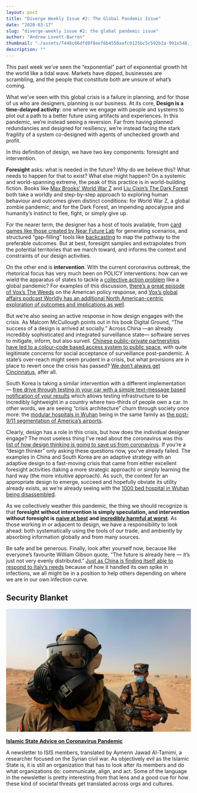 ```yaml
---
layout: post
title: "Diverge Weekly Issue #2: The Global Pandemic Issue"
date: "2020-03-17"
slug: "diverge-weekly issue #2: the global pandemic issue"
author: "Andrew Lovett-Barron"
thumbnail: "./assets/7448c66dfd8f8eef6b4550aafc0125bc5c592b2a-991x548.jpg"
description: ""
---
```


This past week we’ve seen the “exponential” part of exponential growth hit the world like a tidal wave. Markets have dipped, businesses are scrambling, and the people that constitute both are unsure of what’s coming.

What we’ve seen with this global crisis is a failure in planning, and for those of us who are designers, planning is our business. At its core, **Design is a time-delayed activity**: one where we engage with people and systems to plot out a path to a better future using artifacts and experiences. In this pandemic, we’re instead seeing a reversion. Far from having planned redundancies and designed for resiliency, we’re instead facing the stark fragility of a system co-designed with agents of unchecked growth and profit.

In this definition of design, we have two key components: foresight and intervention.

**Foresight** asks: what is needed in the future? Why do we believe this? What needs to happen for that to exist? What else might happen? On a systemic and world-spanning extreme, the peak of this practice is in world-building fiction. Books like [Max Brooks’ World War Z](https://amzn.to/2TR3O9Z) and [Liu Cixin’s The Dark Forest](https://amzn.to/33jAs79) both take a worldly and step-by-step approach to exploring human behaviour and outcomes given distinct conditions: for World War Z, a global zombie pandemic; and for the Dark Forest, an impending apocalypse and humanity’s instinct to flee, fight, or simply give up.

For the nearer term, the designer has a host of tools available, from [card games like those created by Near Future Lab](https://nearfuturelaboratory.myshopify.com/products/design-fiction-product-design-work-kit) for generating scenarios, and structured “gap-filling” tools like [backcasting](https://www.researchgate.net/publication/249060842_Backcasting_-_A_framework_for_for_strategic_planning) to map the pathway to the preferable outcomes. But at best, foresight samples and extrapolates from the potential territories that we march toward, and informs the context and constraints of our design activities.

On the other end is **intervention**. With the current coronavirus outbreak, the rhetorical focus has very much been on POLICY interventions: how can we wield the apparatus of states to tackle a [collective action problem](https://en.wikipedia.org/wiki/Collective_action_problem) like a global pandemic? For examples of this discussion, [there’s a great episode of Vox’s The Weeds](https://megaphone.link/VMP2383267901) on the American policy response, and [Vox’s global affairs podcast Worldly has an additional North American-centric exploration of outcomes and implications as well](https://megaphone.link/VMP2017093543).

But we’re also seeing an active response in how design engages with the crisis. As Malcom McCullough points out in his book Digital Ground, “The success of a design is arrived at socially.” Across China —an already incredibly sophisticated and integrated surveillance state— software serves to mitigate, inform, but also surveil. [Chinese public-private partnerships have led to a colour-code based access system to public space](https://www.nytimes.com/2020/03/01/business/china-coronavirus-surveillance.html), with quite legitimate concerns for social acceptance of surveillance post-pandemic. A state’s over-reach might seem prudent in a crisis, but what provisions are in place to revert once the crisis has passed? [We don’t always get Cincinnatus](https://en.wikipedia.org/wiki/Lucius_Quinctius_Cincinnatus), after all.

South Korea is taking a similar intervention with a different implementation — [free drive through testing in your car with a simple text-message based notification of your results](https://www.npr.org/sections/goatsandsoda/2020/03/13/815441078/south-koreas-drive-through-testing-for-coronavirus-is-fast-and-free) which allows testing infrastructure to be incredibly lightweight in a country where two-thirds of people own a car. In other words, we are seeing “crisis architecture” churn through society once more: the [modular hospitals in Wuhan](https://www.straitstimes.com/asia/east-asia/china-building-1000-bed-hospital-over-the-weekend-to-treat-coronavirus) being in the same family as [the post-9/11 segmentation of America’s airports](https://99percentinvisible.org/episode/episode-32-design-for-airports/).

Clearly, design has a role in this crisis, but how does the individual designer engage? The most useless thing I’ve read about the coronavirus was this [list of how design thinking is going to save us from coronavirus](https://fortune.com/2020/01/28/the-coronavirus-problem-could-be-solved-by-design-thinking/). If you’re a “design thinker” only asking these questions now, you’ve already failed. The examples in China and South Korea are an adaptive strategy with an adaptive design to a fast-moving crisis that came from either excellent foresight activities (taking a more strategic approach) or simply learning the hard way (the more intuitive approach). As such, the context for an appropriate design to emerge, succeed and hopefully obviate its utility already exists, as we’re already seeing with the [1000 bed hospital in Wuhan being disassembled](https://archpaper.com/2020/03/wuhan-shutters-all-temporary-hospitals-covid-19-risk-dissipates/).

As we collectively weather this pandemic, the thing we should recognize is that **foresight without intervention is simply speculation, and intervention without foresight is** [**naive at best**](https://news.ycombinator.com/item?id=22453746) **and** [**incredibly harmful at worst**](https://www.npr.org/sections/goatsandsoda/2020/03/12/814876173/coronavirus-trump-speech-creates-chaos-eu-says-it-wasnt-warned-of-travel-ban). As those working in or adjacent to design, we have a responsibility to look ahead: both systematically using the tools of our trade, and ambiently by absorbing information globally and from many sources.

Be safe and be generous. Finally, look after yourself now, because like everyone’s favourite William Gibson quote, “The future is already here — it’s just not very evenly distributed.” [Just as China is finding itself able to respond to Italy’s needs](https://www.straitstimes.com/world/europe/coronavirus-china-sends-medical-aid-to-spain-and-italy) because of how it handled its own spike in infections, we all might be in a position to help others depending on where we are in our own infection curve.



## Security Blanket

![](./assets/63a170eb9964bdad3bc841c542edbd5dc543237b-1180x787.jpg)

[**Islamic State Advice on Coronavirus Pandemic**](http://www.aymennjawad.org/2020/03/islamic-state-advice-on-coronavirus-pandemic)

A newsletter to ISIS members, translated by Aymenn Jawad Al-Tamimi, a researcher focused on the Syrian civil war. As objectively evil as the Islamic State is, it is still an organization that has to look after its members and do what organizations do: communicate, align, and act. Some of the language in the newsletter is pretty interesting from that lens and a good cue for how these kind of societal threats get translated across orgs and cultures.
